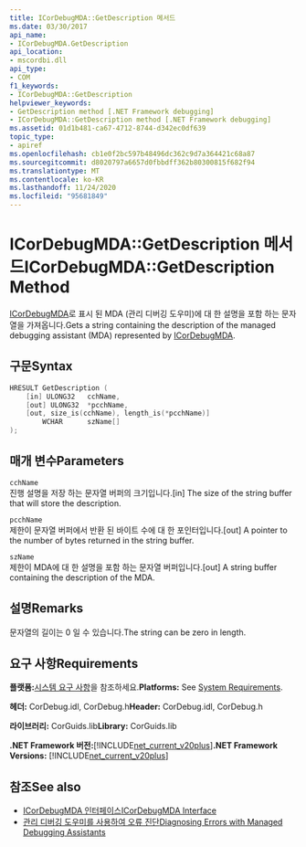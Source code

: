 ```yaml
---
title: ICorDebugMDA::GetDescription 메서드
ms.date: 03/30/2017
api_name:
- ICorDebugMDA.GetDescription
api_location:
- mscordbi.dll
api_type:
- COM
f1_keywords:
- ICorDebugMDA::GetDescription
helpviewer_keywords:
- GetDescription method [.NET Framework debugging]
- ICorDebugMDA::GetDescription method [.NET Framework debugging]
ms.assetid: 01d1b481-ca67-4712-8744-d342ec0df639
topic_type:
- apiref
ms.openlocfilehash: cb1e0f2bc597b48496dc362c9d7a364421c68a87
ms.sourcegitcommit: d8020797a6657d0fbbdff362b80300815f682f94
ms.translationtype: MT
ms.contentlocale: ko-KR
ms.lasthandoff: 11/24/2020
ms.locfileid: "95681849"
---
```

# <a name="icordebugmdagetdescription-method"></a><span data-ttu-id="18b85-102">ICorDebugMDA::GetDescription 메서드</span><span class="sxs-lookup"><span data-stu-id="18b85-102">ICorDebugMDA::GetDescription Method</span></span>

<span data-ttu-id="18b85-103">[ICorDebugMDA](icordebugmda-interface.md)로 표시 된 MDA (관리 디버깅 도우미)에 대 한 설명을 포함 하는 문자열을 가져옵니다.</span><span class="sxs-lookup"><span data-stu-id="18b85-103">Gets a string containing the description of the managed debugging assistant (MDA) represented by [ICorDebugMDA](icordebugmda-interface.md).</span></span>  
  
## <a name="syntax"></a><span data-ttu-id="18b85-104">구문</span><span class="sxs-lookup"><span data-stu-id="18b85-104">Syntax</span></span>  
  
```cpp  
HRESULT GetDescription (  
    [in] ULONG32   cchName,  
    [out] ULONG32  *pcchName,  
    [out, size_is(cchName), length_is(*pcchName)]  
        WCHAR      szName[]  
);  
```  
  
## <a name="parameters"></a><span data-ttu-id="18b85-105">매개 변수</span><span class="sxs-lookup"><span data-stu-id="18b85-105">Parameters</span></span>  

 `cchName`  
 <span data-ttu-id="18b85-106">진행 설명을 저장 하는 문자열 버퍼의 크기입니다.</span><span class="sxs-lookup"><span data-stu-id="18b85-106">[in] The size of the string buffer that will store the description.</span></span>  
  
 `pcchName`  
 <span data-ttu-id="18b85-107">제한이 문자열 버퍼에서 반환 된 바이트 수에 대 한 포인터입니다.</span><span class="sxs-lookup"><span data-stu-id="18b85-107">[out] A pointer to the number of bytes returned in the string buffer.</span></span>  
  
 `szName`  
 <span data-ttu-id="18b85-108">제한이 MDA에 대 한 설명을 포함 하는 문자열 버퍼입니다.</span><span class="sxs-lookup"><span data-stu-id="18b85-108">[out] A string buffer containing the description of the MDA.</span></span>  
  
## <a name="remarks"></a><span data-ttu-id="18b85-109">설명</span><span class="sxs-lookup"><span data-stu-id="18b85-109">Remarks</span></span>  

 <span data-ttu-id="18b85-110">문자열의 길이는 0 일 수 있습니다.</span><span class="sxs-lookup"><span data-stu-id="18b85-110">The string can be zero in length.</span></span>  
  
## <a name="requirements"></a><span data-ttu-id="18b85-111">요구 사항</span><span class="sxs-lookup"><span data-stu-id="18b85-111">Requirements</span></span>  

 <span data-ttu-id="18b85-112">**플랫폼:**[시스템 요구 사항](../../get-started/system-requirements.md)을 참조하세요.</span><span class="sxs-lookup"><span data-stu-id="18b85-112">**Platforms:** See [System Requirements](../../get-started/system-requirements.md).</span></span>  
  
 <span data-ttu-id="18b85-113">**헤더:** CorDebug.idl, CorDebug.h</span><span class="sxs-lookup"><span data-stu-id="18b85-113">**Header:** CorDebug.idl, CorDebug.h</span></span>  
  
 <span data-ttu-id="18b85-114">**라이브러리:** CorGuids.lib</span><span class="sxs-lookup"><span data-stu-id="18b85-114">**Library:** CorGuids.lib</span></span>  
  
 <span data-ttu-id="18b85-115">**.NET Framework 버전:**[!INCLUDE[net_current_v20plus](../../../../includes/net-current-v20plus-md.md)]</span><span class="sxs-lookup"><span data-stu-id="18b85-115">**.NET Framework Versions:** [!INCLUDE[net_current_v20plus](../../../../includes/net-current-v20plus-md.md)]</span></span>  
  
## <a name="see-also"></a><span data-ttu-id="18b85-116">참조</span><span class="sxs-lookup"><span data-stu-id="18b85-116">See also</span></span>

- [<span data-ttu-id="18b85-117">ICorDebugMDA 인터페이스</span><span class="sxs-lookup"><span data-stu-id="18b85-117">ICorDebugMDA Interface</span></span>](icordebugmda-interface.md)
- [<span data-ttu-id="18b85-118">관리 디버깅 도우미를 사용하여 오류 진단</span><span class="sxs-lookup"><span data-stu-id="18b85-118">Diagnosing Errors with Managed Debugging Assistants</span></span>](../../debug-trace-profile/diagnosing-errors-with-managed-debugging-assistants.md)
